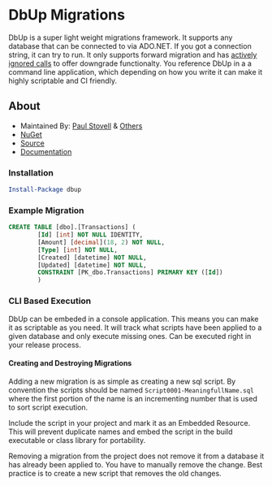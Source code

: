 # DbUp Migrations

DbUp is a super light weight migrations framework. It supports any database that can be connected to via ADO.NET. If you got a connection string, it can try to run. It only supports forward migration and has [actively ignored calls](https://github.com/DbUp/DbUp/issues/42) to offer downgrade functionalty. You reference DbUp in a a command line application, which depending on how you write it can make it highly scriptable and CI friendly.

## About

- Maintained By: [Paul Stovell](https://github.com/PaulStovell) & [Others](https://github.com/DbUp/DbUp/graphs/contributors)
- [NuGet](https://www.nuget.org/packages/dbup/)
- [Source](https://github.com/DbUp/DbUp)
- [Documentation](http://dbup.readthedocs.io/en/stable/)

### Installation

```powershell
Install-Package dbup
```



### Example Migration

```sql
CREATE TABLE [dbo].[Transactions] (
        [Id] [int] NOT NULL IDENTITY,
        [Amount] [decimal](18, 2) NOT NULL,
        [Type] [int] NOT NULL,
        [Created] [datetime] NOT NULL,
        [Updated] [datetime] NOT NULL,
        CONSTRAINT [PK_dbo.Transactions] PRIMARY KEY ([Id])
		)

```

### CLI Based Execution

DbUp can be embeded in a console application. This means you can make it as scriptable as you need. It will track what scripts have been applied to a given database and only execute missing ones. Can be executed right in your release process.


#### Creating and Destroying Migrations

Adding a new migration is as simple as creating a new sql script. By convention the scripts should be named `Script0001-MeaningfullName.sql` where the first portion of the name is an incrementing number that is used to sort script execution.

Include the script in your project and mark it as an Embedded Resource. This will prevent duplicate names and embed the script in the build executable or class library for portability.

Removing a migration from the project does not remove it from a database it has already been applied to. You have to manually remove the change. Best practice is to create a new script that removes the old changes.

